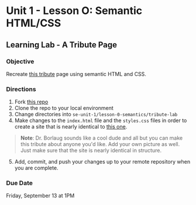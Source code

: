 # Unit 1 - Lesson O: Semantic HTML/CSS
## Learning Lab - A Tribute Page

### Objective
Recreate [this tribute](https://codepen.io/freeCodeCamp/full/zNqgVx) page using semantic HTML and CSS.

### Directions
1. Fork [this repo](https://github.com/The-Marcy-Lab-School/se-unit-1)
2. Clone the repo to your local environment
3. Change directories into `se-unit-1/lesson-0-semantics/tribute-lab`
4. Make changes to the `index.html` file and the `styles.css` files in order to create a site that is nearly identical to [this one](https://codepen.io/freeCodeCamp/full/zNqgVx).
 > **Note**: Dr. Borlaug sounds like a cool dude and all but you can make this tribute about anyone you'd like. Add your own picture as well. Just make sure that the site is nearly identical in structure.
5. Add, commit, and push your changes up to your remote repository when you are complete.

### Due Date
Friday, September 13 at 1PM
